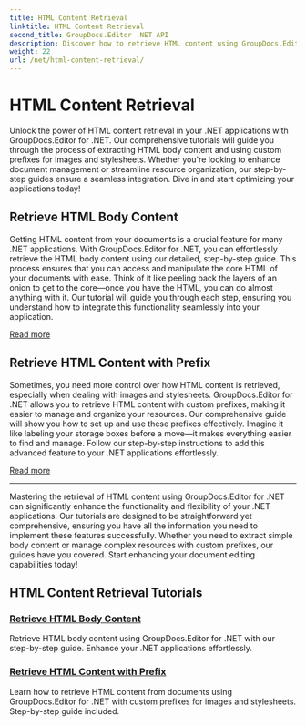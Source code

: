 ```yaml
---
title: HTML Content Retrieval
linktitle: HTML Content Retrieval
second_title: GroupDocs.Editor .NET API
description: Discover how to retrieve HTML content using GroupDocs.Editor for .NET. Step-by-step guides for retrieving body content and custom prefixes included.
weight: 22
url: /net/html-content-retrieval/
---
```


# HTML Content Retrieval

Unlock the power of HTML content retrieval in your .NET applications with GroupDocs.Editor for .NET. Our comprehensive tutorials will guide you through the process of extracting HTML body content and using custom prefixes for images and stylesheets. Whether you're looking to enhance document management or streamline resource organization, our step-by-step guides ensure a seamless integration. Dive in and start optimizing your applications today!

## Retrieve HTML Body Content

Getting HTML content from your documents is a crucial feature for many .NET applications. With GroupDocs.Editor for .NET, you can effortlessly retrieve the HTML body content using our detailed, step-by-step guide. This process ensures that you can access and manipulate the core HTML of your documents with ease. Think of it like peeling back the layers of an onion to get to the core—once you have the HTML, you can do almost anything with it. Our tutorial will guide you through each step, ensuring you understand how to integrate this functionality seamlessly into your application.

[Read more](./retrieve-html-body-content/)

## Retrieve HTML Content with Prefix

Sometimes, you need more control over how HTML content is retrieved, especially when dealing with images and stylesheets. GroupDocs.Editor for .NET allows you to retrieve HTML content with custom prefixes, making it easier to manage and organize your resources. Our comprehensive guide will show you how to set up and use these prefixes effectively. Imagine it like labeling your storage boxes before a move—it makes everything easier to find and manage. Follow our step-by-step instructions to add this advanced feature to your .NET applications effortlessly.

[Read more](./retrieve-html-content-with-prefix/)

---

Mastering the retrieval of HTML content using GroupDocs.Editor for .NET can significantly enhance the functionality and flexibility of your .NET applications. Our tutorials are designed to be straightforward yet comprehensive, ensuring you have all the information you need to implement these features successfully. Whether you need to extract simple body content or manage complex resources with custom prefixes, our guides have you covered. Start enhancing your document editing capabilities today!
## HTML Content Retrieval Tutorials
### [Retrieve HTML Body Content](./retrieve-html-body-content/)
Retrieve HTML body content using GroupDocs.Editor for .NET with our step-by-step guide. Enhance your .NET applications effortlessly.
### [Retrieve HTML Content with Prefix](./retrieve-html-content-with-prefix/)
Learn how to retrieve HTML content from documents using GroupDocs.Editor for .NET with custom prefixes for images and stylesheets. Step-by-step guide included.